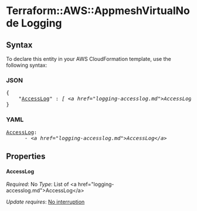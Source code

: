 # Terraform::AWS::AppmeshVirtualNode Logging

## Syntax

To declare this entity in your AWS CloudFormation template, use the following syntax:

### JSON

<pre>
{
    "<a href="#accesslog" title="AccessLog">AccessLog</a>" : <i>[ &lt;a href=&#34;logging-accesslog.md&#34;&gt;AccessLog&lt;/a&gt;, ... ]</i>
}
</pre>

### YAML

<pre>
<a href="#accesslog" title="AccessLog">AccessLog</a>: <i>
      - &lt;a href=&#34;logging-accesslog.md&#34;&gt;AccessLog&lt;/a&gt;</i>
</pre>

## Properties

#### AccessLog

_Required_: No
_Type_: List of &lt;a href=&#34;logging-accesslog.md&#34;&gt;AccessLog&lt;/a&gt;

_Update requires_: [No interruption](https://docs.aws.amazon.com/AWSCloudFormation/latest/UserGuide/using-cfn-updating-stacks-update-behaviors.html#update-no-interrupt)

